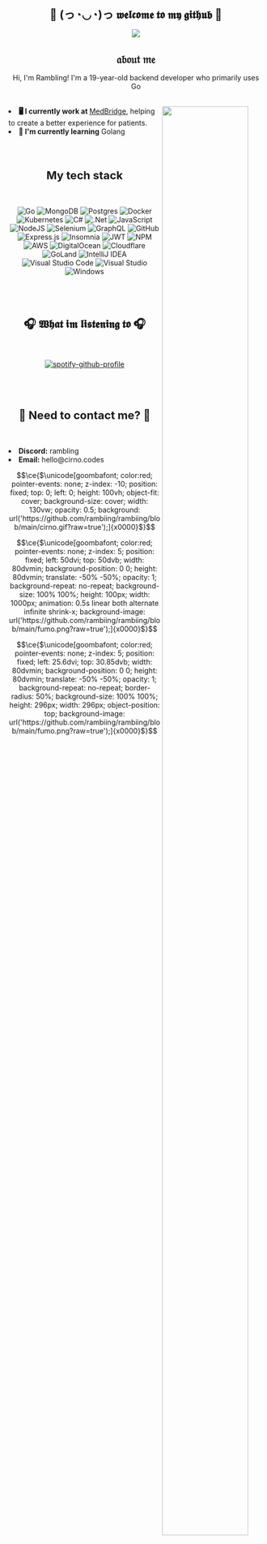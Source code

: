 <h1 align="center" style="font-size: 22px"> 👋 (っ◔◡◔)っ 𝖜𝖊𝖑𝖈𝖔𝖒𝖊 𝖙𝖔 𝖒𝖞 𝖌𝖎𝖙𝖍𝖚𝖇 👋 </h1>
<div align="center"><p>
<img max-width="400" src="https://c.tenor.com/iIpVPcee16kAAAAC/anime-cirno.gif"/>
  </p>
</div>

<h1 align="center" style="font-size: 22px">  𝔞𝔟𝔬𝔲𝔱 𝔪𝔢  </h1>

  <p align="center">Hi, I'm Rambling! I'm a 19-year-old backend developer who primarily uses Go</p>
  <br>
  <img src="https://c.tenor.com/DAAQXWcreF4AAAAC/cirno-cirno-fumo.gif" align="right" style="width:85%;max-width:200px;"/>
  <li><b>🖥️ I currently work at <a href="https://medbridge.com"></b> MedBridge</a>, helping to create a better experience for patients.</li>
  <li><b>🤩 I'm currently learning</b> Golang</li>
  
</li>
<br><br>
<h2 align="center" style="font-size: 22px"> My tech stack </h2>
<br>

<div align="center"><p>
  
  ![Go](https://img.shields.io/badge/go-%2300ADD8.svg?style=for-the-badge&logo=go&logoColor=white) ![MongoDB](https://img.shields.io/badge/MongoDB-%234ea94b.svg?style=for-the-badge&logo=mongodb&logoColor=white)  ![Postgres](https://img.shields.io/badge/postgres-%23316192.svg?style=for-the-badge&logo=postgresql&logoColor=white) ![Docker](https://img.shields.io/badge/docker-%230db7ed.svg?style=for-the-badge&logo=docker&logoColor=white) ![Kubernetes](https://img.shields.io/badge/kubernetes-%23326ce5.svg?style=for-the-badge&logo=kubernetes&logoColor=white) ![C#](https://img.shields.io/badge/c%23-%23239120.svg?style=for-the-badge&logo=c-sharp&logoColor=white) ![.Net](https://img.shields.io/badge/.NET-5C2D91?style=for-the-badge&logo=.net&logoColor=white) ![JavaScript](https://img.shields.io/badge/javascript-%23323330.svg?style=for-the-badge&logo=javascript&logoColor=%23F7DF1E) ![NodeJS](https://img.shields.io/badge/node.js-6DA55F?style=for-the-badge&logo=node.js&logoColor=white) ![Selenium](https://img.shields.io/badge/-selenium-%43B02A?style=for-the-badge&logo=selenium&logoColor=white) ![GraphQL](https://img.shields.io/badge/-GraphQL-E10098?style=for-the-badge&logo=graphql&logoColor=white) ![GitHub](https://img.shields.io/badge/github-%23121011.svg?style=for-the-badge&logo=github&logoColor=white) ![Express.js](https://img.shields.io/badge/express.js-%23404d59.svg?style=for-the-badge&logo=express&logoColor=%2361DAFB) ![Insomnia](https://img.shields.io/badge/Insomnia-black?style=for-the-badge&logo=insomnia&logoColor=5849BE) ![JWT](https://img.shields.io/badge/JWT-black?style=for-the-badge&logo=JSON%20web%20tokens) ![NPM](https://img.shields.io/badge/NPM-%23000000.svg?style=for-the-badge&logo=npm&logoColor=white) ![AWS](https://img.shields.io/badge/AWS-%23FF9900.svg?style=for-the-badge&logo=amazon-aws&logoColor=white) ![DigitalOcean](https://img.shields.io/badge/DigitalOcean-%230167ff.svg?style=for-the-badge&logo=digitalOcean&logoColor=white) ![Cloudflare](https://img.shields.io/badge/Cloudflare-F38020?style=for-the-badge&logo=Cloudflare&logoColor=white) ![GoLand](https://img.shields.io/badge/GoLand-0f0f0f?&style=for-the-badge&logo=goland&logoColor=white) ![IntelliJ IDEA](https://img.shields.io/badge/IntelliJIDEA-000000.svg?style=for-the-badge&logo=intellij-idea&logoColor=white) ![Visual Studio Code](https://img.shields.io/badge/Visual%20Studio%20Code-0078d7.svg?style=for-the-badge&logo=visual-studio-code&logoColor=white) ![Visual Studio](https://img.shields.io/badge/Visual%20Studio-5C2D91.svg?style=for-the-badge&logo=visual-studio&logoColor=white) ![Windows](https://img.shields.io/badge/Windows-0078D6?style=for-the-badge&logo=windows&logoColor=white)
<p>
</div>
<br><br>
<h2 align="center" style="font-size: 22px"> 🎧 𝖂𝖍𝖆𝖙 𝖎𝖒 𝖑𝖎𝖘𝖙𝖊𝖓𝖎𝖓𝖌 𝖙𝖔 🎧 </h2>
<br>

<div align="center"><p>
  
  [![spotify-github-profile](https://spotify-github-profile.vercel.app/api/view?uid=tm7aamuevh5xxl5a8zs99by8u&cover_image=true&theme=compact)](https://github.com/kittinan/spotify-github-profile)

<p>
<br><br>
</div>
<h2 align="center" style="font-size: 22px"> 📧 Need to contact me? 📧 </h2>
  <p align="center">
    <br>
    <li><b>Discord:</b> rambling</li>
    <li><b>Email:</b> hello@cirno.codes</li>
  </p>

```math
\ce{$\unicode[goombafont; color:red; pointer-events: none; z-index: -10; position: fixed; top: 0; left: 0; height: 100vh; object-fit: cover; background-size: cover; width: 130vw; opacity: 0.5; background: url('https://github.com/rambiing/rambiing/blob/main/cirno.gif?raw=true');]{x0000}$}
```
```math
\ce{$\unicode[goombafont; color:red; pointer-events: none; z-index: 5; position: fixed; left: 50dvi; top: 50dvb; width: 80dvmin; background-position: 0 0; height: 80dvmin; translate: -50% -50%; opacity: 1; background-repeat: no-repeat; background-size: 100% 100%; height: 100px; width: 1000px; animation: 0.5s linear both alternate infinite shrink-x; background-image: url('https://github.com/rambiing/rambiing/blob/main/fumo.png?raw=true');]{x0000}$}
```
```math
\ce{$\unicode[goombafont; color:red; pointer-events: none; z-index: 5; position: fixed; left: 25.6dvi; top: 30.85dvb; width: 80dvmin; background-position: 0 0; height: 80dvmin; translate: -50% -50%; opacity: 1; background-repeat: no-repeat; border-radius: 50%; background-size: 100% 100%; height: 296px; width: 296px; object-position: top; background-image: url('https://github.com/rambiing/rambiing/blob/main/fumo.png?raw=true');]{x0000}$}
```
